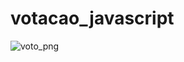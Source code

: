 # votacao_javascript
![voto_png](https://user-images.githubusercontent.com/66532956/151152717-79a13831-40ae-4139-b6eb-d6bcd0447c91.png)
